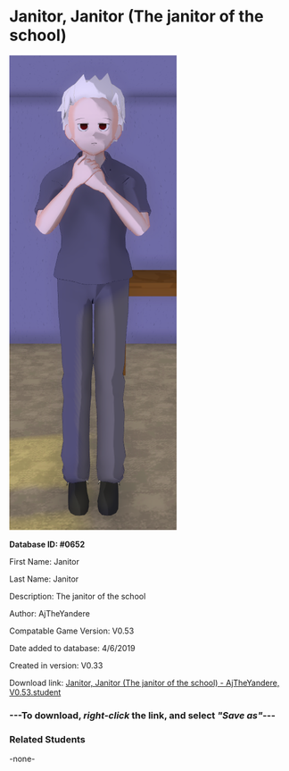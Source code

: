 # Janitor, Janitor (The janitor of the school)

<img src="../../Files/Images/Janitor, Janitor (The janitor of the school).png" title="Janitor, Janitor (The janitor of the school) - AjTheYandere, V0.53">

**Database ID: #0652**

First Name: Janitor

Last Name: Janitor

Description: The janitor of the school

Author: AjTheYandere

Compatable Game Version: V0.53

Date added to database: 4/6/2019

Created in version: V0.33

Download link: <a href="https://raw.githubusercontent.com/Arbiter1223/Daigaku-Gurashi-Custom-Students/master/Files/Student%20Files/Janitor%2C%20Janitor%20(The%20janitor%20of%20the%20school)%20-%20AjTheYandere%2C%20V0.53.student">Janitor, Janitor (The janitor of the school) - AjTheYandere, V0.53.student</a>

### ---**To download, _right-click_ the link, and select _"Save as"_**---

### Related Students

-none-
